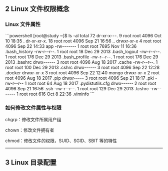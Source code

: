 <h2 id="PWCA9">2 Linux 文件权限概念</h2>
<h3 id="xp5nf">Linux 文件属性</h3>
```powershell
[root@study ~]$ ls -al
total 72
dr-xr-x---.  9 root root 4096 Oct 10 18:35 .
dr-xr-xr-x. 18 root root 4096 Sep 21 16:56 ..
drwxr-xr-x   4 root root 4096 Sep 22 14:33 app
-rw-------   1 root root 7695 Nov 11 16:36 .bash_history
-rw-r--r--.  1 root root   18 Dec 29  2013 .bash_logout
-rw-r--r--.  1 root root  176 Dec 29  2013 .bash_profile
-rw-r--r--.  1 root root  176 Dec 29  2013 .bashrc
drwx------   3 root root 4096 Aug 18  2017 .cache
-rw-r--r--.  1 root root  100 Dec 29  2013 .cshrc
drwx------   3 root root 4096 Sep 22 12:28 .docker
drwxr-xr-x   3 root root 4096 Sep 22 12:40 mongo
drwxr-xr-x   2 root root 4096 Aug 18  2017 .pip
drwxr-----   3 root root 4096 Sep 21 18:17 .pki
-rw-r--r--   1 root root   64 Aug 18  2017 .pydistutils.cfg
drwx------   2 root root 4096 Sep 21 16:56 .ssh
-rw-r--r--.  1 root root  129 Dec 29  2013 .tcshrc
-rw-------   1 root root  616 Oct  8 22:36 .viminfo
```



<h3 id="Ujujy">如何修改文件属性与权限</h3>
chgrp：修改文件所属用户组

chown：修改文件拥有者

chmod：修改文件的权限，SUID、SGID、SBIT 等的特性





---

<h2 id="kSzjh">3 Linux 目录配置</h2>


